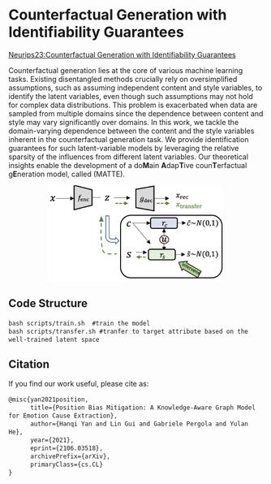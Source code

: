 # Counterfactual Generation with Identifiability Guarantees
[Neurips23:Counterfactual Generation with Identifiability Guarantees](https://openreview.net/forum?id=cslnCXE9XA)

Counterfactual generation lies at the core of various machine learning tasks. Existing disentangled methods crucially rely on oversimplified assumptions, such as assuming independent content and style variables, to identify the latent variables, even though such assumptions may not hold for complex data distributions. This problem is exacerbated when data are sampled from multiple domains since the dependence between content and style may vary significantly over domains. In this work, we tackle the domain-varying dependence between the content and the style variables inherent in the counterfactual generation task. We provide identification guarantees for such latent-variable models by leveraging the relative sparsity of the influences from different latent variables. Our theoretical insights enable the development of a do**M**ain **A**dap**T**ive coun**T**erfactual g**E**neration model, called (MATTE). 

<p align="center">
<img src="model_overview.png"  width="350" >
</p>

## Code Structure
```
bash scripts/train.sh  #train the model
bash scripts/transfer.sh #tranfer to target attribute based on the well-trained latent space
```

## Citation

If you find our work useful, please cite as:

```
@misc{yan2021position,
      title={Position Bias Mitigation: A Knowledge-Aware Graph Model for Emotion Cause Extraction}, 
      author={Hanqi Yan and Lin Gui and Gabriele Pergola and Yulan He},
      year={2021},
      eprint={2106.03518},
      archivePrefix={arXiv},
      primaryClass={cs.CL}
}
```
